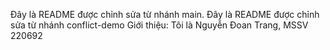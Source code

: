 Đây là README được chỉnh sửa từ nhánh main.
Đây là README được chỉnh sửa từ nhánh conflict-demo
Giới thiệu: Tôi là Nguyễn Đoan Trang, MSSV 220692
